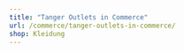 ```yaml
---
title: "Tanger Outlets in Commerce"
url: /commerce/tanger-outlets-in-commerce/
shop: Kleidung
---
```

